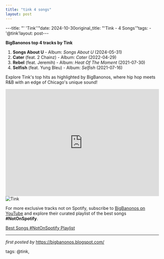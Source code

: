 ```yaml
---
title: "tink 4 songs"
layout: post
---
```

---title: "' 'Tink''"date: 2024-10-30original_title: "'Tink - 4 Songs'"tags:  - '@tink'layout: post---<div><b>BigBanonos top 4 tracks by Tink</b></div><ol> <li><strong>Songs About U</strong> - Album: <em>Songs About U</em> (2024-05-31)</li> <li><strong>Cater</strong> (feat. 2 Chainz) - Album: <em>Cater</em> (2022-04-29)</li> <li><strong>Rebel</strong> (feat. Jeremih) - Album: <em>Heat Of The Moment</em> (2021-07-30)</li> <li><strong>Selfish</strong> (feat. Yung Bleu) - Album: <em>Selfish</em> (2021-07-16)</li></ol> <p>Explore Tink's top hits as highlighted by BigBanonos, where hip hop meets R&B with an edge of Chicago's unique sound!</p> <iframe allow="autoplay; clipboard-write; encrypted-media; fullscreen; picture-in-picture" allowfullscreen="" frameborder="0" height="352" loading="lazy" src="https://open.spotify.com/embed/playlist/0fBn1ZzMzLavZmodesRaop?utm_source=generator" width="100%"></iframe> <img alt="Tink" src="https://lh3.googleusercontent.com/a-/ALV-UjXIPJLWpwyrc5RQdngd9_281h6ooQtbWzJgCETtMEt71cD_3Qs=w750-h312-l90-rj-dcLUSQcB0J" /><!--Subscribe and Playlist Links--><div>    <p>For more exclusive tracks not on Spotify, subscribe to <a href="https://www.youtube.com/@BigBanonos" target="_blank">BigBanonos on YouTube</a> and explore their curated playlist of the best songs <strong>#NotOnSpotify</strong>.</p>    <p><a href="https://www.youtube.com/playlist?list=PLtuNtuTatqI0kFahUCbtbfenC_ET5O_tr" target="_blank">Best Songs #NotOnSpotify Playlist<br /></a></p></div><hr /><p><em>first posted by</em> <a href="https://bigbanonos.blogspot.com/" rel="noopener" target="_new">https://bigbanonos.blogspot.com/</a></p><p>tags: @tink,</p>